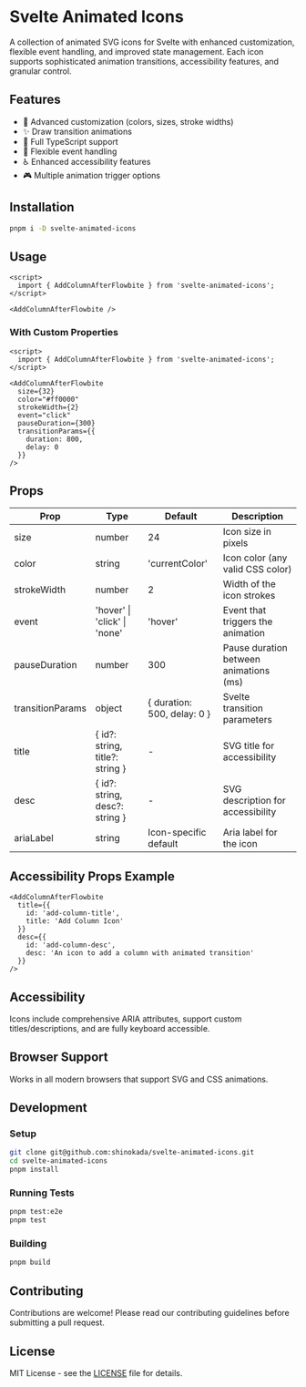 # Svelte Animated Icons

A collection of animated SVG icons for Svelte with enhanced customization, flexible event handling, and improved state management. Each icon supports sophisticated animation transitions, accessibility features, and granular control.

## Features

- 🎨 Advanced customization (colors, sizes, stroke widths)
- ✨ Draw transition animations
- 🎯 Full TypeScript support
- 🔄 Flexible event handling
- ♿ Enhanced accessibility features
- 🎮 Multiple animation trigger options

## Installation

```bash
pnpm i -D svelte-animated-icons
```

## Usage

```svelte
<script>
  import { AddColumnAfterFlowbite } from 'svelte-animated-icons';
</script>

<AddColumnAfterFlowbite />
```

### With Custom Properties

```svelte
<script>
  import { AddColumnAfterFlowbite } from 'svelte-animated-icons';
</script>

<AddColumnAfterFlowbite
  size={32}
  color="#ff0000"
  strokeWidth={2}
  event="click"
  pauseDuration={300}
  transitionParams={{
    duration: 800,
    delay: 0
  }}
/>
```

## Props

| Prop             | Type                            | Default                     | Description                            |
| ---------------- | ------------------------------- | --------------------------- | -------------------------------------- |
| size             | number                          | 24                          | Icon size in pixels                    |
| color            | string                          | 'currentColor'              | Icon color (any valid CSS color)       |
| strokeWidth      | number                          | 2                           | Width of the icon strokes              |
| event            | 'hover' \| 'click' \| 'none'    | 'hover'                     | Event that triggers the animation      |
| pauseDuration    | number                          | 300                         | Pause duration between animations (ms) |
| transitionParams | object                          | { duration: 500, delay: 0 } | Svelte transition parameters           |
| title            | { id?: string, title?: string } | -                           | SVG title for accessibility            |
| desc             | { id?: string, desc?: string }  | -                           | SVG description for accessibility      |
| ariaLabel        | string                          | Icon-specific default       | Aria label for the icon                |

## Accessibility Props Example

```svelte
<AddColumnAfterFlowbite
  title={{
    id: 'add-column-title',
    title: 'Add Column Icon'
  }}
  desc={{
    id: 'add-column-desc',
    desc: 'An icon to add a column with animated transition'
  }}
/>
```

## Accessibility

Icons include comprehensive ARIA attributes, support custom titles/descriptions, and are fully keyboard accessible.

## Browser Support

Works in all modern browsers that support SVG and CSS animations.

## Development

### Setup

```bash
git clone git@github.com:shinokada/svelte-animated-icons.git
cd svelte-animated-icons
pnpm install
```

### Running Tests

```bash
pnpm test:e2e
pnpm test
```

### Building

```bash
pnpm build
```

## Contributing

Contributions are welcome! Please read our contributing guidelines before submitting a pull request.

## License

MIT License - see the [LICENSE](LICENSE) file for details.
